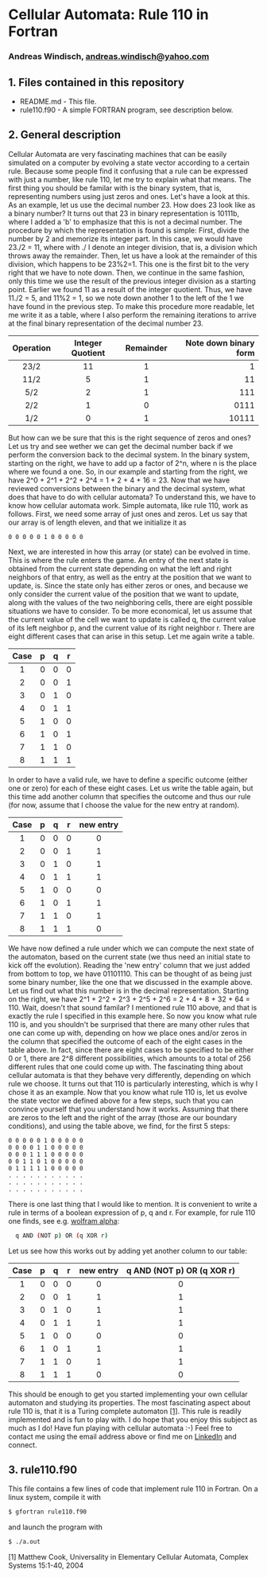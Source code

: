 #  Cellular Automata: Rule 110 in Fortran
### Andreas Windisch, andreas.windisch@yahoo.com 

## 1. Files contained in this repository

- README.md - This file.
- rule110.f90 - A simple FORTRAN program, see description below.

## 2. General description
Cellular Automata are very fascinating machines that can be easily simulated on a computer by evolving a state vector according to a certain rule. Because some people find it confusing that a rule can be expressed with just a number, like rule 110, let me try to explain what that means.
The first thing you should be familar with is the binary system, that is, representing numbers using just zeros and ones. Let's have a look at this. As an example, let us use the decimal number 23. How does 23 look like as a binary number?
It turns out that 23 in binary representation is 10111b, where I added a 'b' to emphasize that this is not a decimal number. The procedure by which the representation is found is simple: First, divide the number by 2 and memorize its integer part. In this case, we would have 23./2 = 11, where with ./ I denote an integer division, that is, a division which throws away the remainder. Then, let us have a look at the remainder of this division, which happens to be 23%2=1. This one is the first bit to the very right that we have to note down. Then, we continue in the same fashion, only this time we use the result of the previous integer division as a starting point. Earlier we found 11 as a result of the integer quotient. Thus, we have 11./2 = 5, and 11%2 = 1, so we note down another 1 to the left of the 1 we have found in the previous step. To make this procedure more readable, let me write it as a table, where I also perform the remaining iterations to arrive at the final binary representation of the decimal number 23.

|    Operation    |    Integer Quotient    |    Remainder    |    Note down binary form    |
|:---------------:|:----------------------:|:---------------:|----------------------------:|
|   23/2          |        11              |     1           |        1                    |
|   11/2          |        5               |     1           |       11                    |
|    5/2          |        2               |     1           |      111                    |
|    2/2          |        1               |     0           |     0111                    |
|    1/2          |        0               |     1           |    10111                    |

But how can we be sure that this is the right sequence of zeros and ones? Let us try and see wether we can get the decimal number back if we perform the conversion back to the decimal system. In the binary system, starting on the right, we have to add up a factor of 2^n, where n is the place where we found a one. So, in our example and starting from the right, we have 2^0 + 2^1 + 2^2 + 2^4 = 1 + 2 + 4 + 16 = 23.
Now that we have reviewed conversions between the binary and the decimal system, what does that have to do with cellular automata?
To understand this, we have to know how cellular automata work. 
Simple automata, like rule 110, work as follows. First, we need some array of just ones and zeros. Let us say that our array is of length eleven, and that we initialize it as

```code
0 0 0 0 0 1 0 0 0 0 0 
```
Next, we are interested in how this array (or state) can be evolved in time. This is where the rule enters the game. An entry of the next state is obtained from the current state depending on what the left and right neighbors of that entry, as well as the entry at the position that we want to update, is. Since the state only has either zeros or ones, and because we only consider the current value of the position that we want to update, along with the values of the two neighboring cells, there are eight possible situations we have to consider. To be more economical, let us assume that the current value of the cell we want to update is called q, the current value of its left neighbor p, and the current value of its right neighbor r. There are eight different cases that can arise in this setup. Let me again write a table.

|   Case   |   p   |   q   |    r   |
|:--------:|:-----:|:-----:|:------:|
|     1    |   0   |   0   |   0    |
|     2    |   0   |   0   |   1    |
|     3    |   0   |   1   |   0    |
|     4    |   0   |   1   |   1    |
|     5    |   1   |   0   |   0    |
|     6    |   1   |   0   |   1    |
|     7    |   1   |   1   |   0    |
|     8    |   1   |   1   |   1    |

In order to have a valid rule, we have to define a specific outcome (either one or zero) for each of these eight cases. Let us write the table again, but this time add another column that specifies the outcome and thus our rule (for now, assume that I choose the value for the new entry at random).

|   Case   |   p   |   q   |    r   |   new entry  |
|:--------:|:-----:|:-----:|:------:|:------------:|
|     1    |   0   |   0   |   0    |      0       |
|     2    |   0   |   0   |   1    |      1       |
|     3    |   0   |   1   |   0    |      1       |
|     4    |   0   |   1   |   1    |      1       |
|     5    |   1   |   0   |   0    |      0       |
|     6    |   1   |   0   |   1    |      1       |
|     7    |   1   |   1   |   0    |      1       |
|     8    |   1   |   1   |   1    |      0       |

We have now defined a rule under which we can compute the next state of the automaton, based on the current state (we thus need an initial state to kick off the evolution). Reading the 'new entry' column that we just added from bottom to top, we have 01101110. This can be thought of as being just some binary number, like the one that we discussed in the example above. Let us find out what this number is in the decimal representation. Starting on the right, we have 2^1 + 2^2 + 2^3 + 2^5 + 2^6 = 2 + 4 + 8 + 32 + 64 = 110. Wait, doesn't that sound familar? I mentioned rule 110 above, and that is exactly the rule I specified in this example here. So now you know what rule 110 is, and you shouldn't be surprised that there are many other rules that one can come up with, depending on how we place ones and/or zeros in the column that specified the outcome of each of the eight cases in the table above. In fact, since there are eight cases to be specified to be either 0 or 1, there are 2^8 different possibilities, which amounts to a total of 256 different rules that one could come up with. The fascinating thing about cellular automata is that they behave very differently, depending on which rule we choose. It turns out that 110 is particularly interesting, which is why I chose it as an example.
Now that you know what rule 110 is, let us evolve the state vector we defined above for a few steps, such that you can convince yourself that you understand how it works. Assuming that there are zeros to the left and the right of the array (those are our boundary conditions), and using the table above, we find, for the first 5 steps:

```code
0 0 0 0 0 1 0 0 0 0 0 
0 0 0 0 1 1 0 0 0 0 0 
0 0 0 1 1 1 0 0 0 0 0 
0 0 1 1 0 1 0 0 0 0 0 
0 1 1 1 1 1 0 0 0 0 0 
. . . . . . . . . . . 
. . . . . . . . . . . 
. . . . . . . . . . . 
```
There is one last thing that I would like to mention. It is convenient to write a rule in terms of a boolean expression of p, q and r. For example, for rule 110 one finds, see e.g. [wolfram alpha](https://www.wolframalpha.com/input/?i=rule+110&lk=3):

```bash
  q AND (NOT p) OR (q XOR r)

```
Let us see how this works out by adding yet another column to our table:

|   Case   |   p   |   q   |    r   |   new entry  |   q AND (NOT p) OR (q XOR r)   | 
|:--------:|:-----:|:-----:|:------:|:------------:|:------------------------------:|
|     1    |   0   |   0   |   0    |      0       |           0                    |
|     2    |   0   |   0   |   1    |      1       |           1                    |
|     3    |   0   |   1   |   0    |      1       |           1                    |
|     4    |   0   |   1   |   1    |      1       |           1                    |
|     5    |   1   |   0   |   0    |      0       |           0                    |
|     6    |   1   |   0   |   1    |      1       |           1                    |
|     7    |   1   |   1   |   0    |      1       |           1                    |
|     8    |   1   |   1   |   1    |      0       |           0                    |


This should be enough to get you started implementing your own cellular automaton and studying its properties. The most fascinating aspect about rule 110 is, that it is a Turing complete automaton [[1]](https://web.archive.org/web/20160528014857/http://www.complex-systems.com/pdf/15-1-1.pdf).
This rule is readily implemented and is fun to play with. I do hope that you enjoy this subject as much as I do! Have fun playing with cellular automata :-) Feel free to contact me using the email address above or find me on [LinkedIn](https://www.linkedin.com/in/andreas-windisch-physics/) and connect.

## 3. rule110.f90
This file contains a few lines of code that implement rule 110 in Fortran.
On a linux system, compile it with

```bash
$ gfortran rule110.f90
``` 
and launch the program with

```bash
$ ./a.out
```

[1] Matthew Cook, Universality in Elementary Cellular Automata, Complex Systems 15:1-40, 2004

